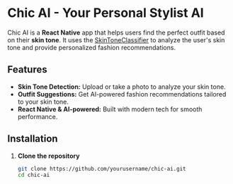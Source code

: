 # Chic AI - Your Personal Stylist AI

Chic AI is a **React Native** app that helps users find the perfect outfit based on their **skin tone**. It uses the [SkinToneClassifier](https://github.com/ChenglongMa/SkinToneClassifier) to analyze the user's skin tone and provide personalized fashion recommendations.

## Features

- **Skin Tone Detection:** Upload or take a photo to analyze your skin tone.
- **Outfit Suggestions:** Get AI-powered fashion recommendations tailored to your skin tone.
- **React Native & AI-powered:** Built with modern tech for smooth performance.

## Installation

1. **Clone the repository**
   ```sh
   git clone https://github.com/yourusername/chic-ai.git
   cd chic-ai
